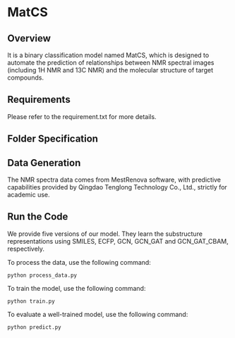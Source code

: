 # MatCS
## Overview
It is a binary classification model named MatCS, which is designed to automate the prediction of relationships between NMR spectral images (including 1H NMR and 13C NMR) and the molecular structure of target compounds.
## Requirements
Please refer to the requirement.txt for more details.
## Folder Specification

## Data Generation
The NMR spectra data comes from MestRenova software, with predictive capabilities provided by Qingdao Tenglong Technology Co., Ltd., strictly for academic use.
## Run the Code
We provide five versions of our model. They learn the substructure representations using SMILES, ECFP, GCN, GCN_GAT and GCN_GAT_CBAM, respectively.

To process the data, use the following command:
```shell
python process_data.py
```
To train the model, use the following command:
```shell
python train.py
```
To evaluate a well-trained model, use the following command:
```shell
python predict.py
```
